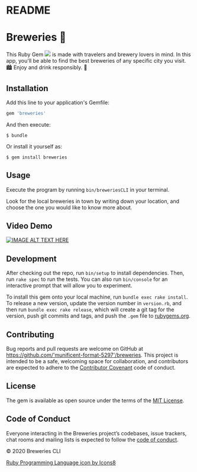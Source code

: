 # README

# Breweries :beer:

This Ruby Gem <img src="https://img.icons8.com/color/16/000000/ruby-programming-language.png"/> is made with travelers and brewery lovers in mind. In this app, you'll be able to find the best breweries of any specific city you visit. :cityscape: Enjoy and drink responsibly. :beers:

## Installation

Add this line to your application's Gemfile:

```ruby
gem 'breweries'
```

And then execute:

    $ bundle

Or install it yourself as:

    $ gem install breweries

## Usage

Execute the program by running `bin/breweriesCLI` in your terminal. 

Look for the local breweries in town by writing down your location, and choose the one you would like to know more about. 

## Video Demo

[![IMAGE ALT TEXT HERE](https://img.youtube.com/vi/CsefB-1K8KE/0.jpg)](https://www.youtube.com/watch?v=CsefB-1K8KE)

## Development

After checking out the repo, run `bin/setup` to install dependencies. Then, run `rake spec` to run the tests. You can also run `bin/console` for an interactive prompt that will allow you to experiment.

To install this gem onto your local machine, run `bundle exec rake install`. To release a new version, update the version number in `version.rb`, and then run `bundle exec rake release`, which will create a git tag for the version, push git commits and tags, and push the `.gem` file to [rubygems.org](https://rubygems.org).

## Contributing

Bug reports and pull requests are welcome on GitHub at https://github.com/'munificent-format-5297'/breweries. This project is intended to be a safe, welcoming space for collaboration, and contributors are expected to adhere to the [Contributor Covenant](http://contributor-covenant.org) code of conduct.

## License

The gem is available as open source under the terms of the [MIT License](https://opensource.org/licenses/MIT).

## Code of Conduct

Everyone interacting in the Breweries project’s codebases, issue trackers, chat rooms and mailing lists is expected to follow the [code of conduct](https://github.com/'munificent-format-5297'/breweries/blob/master/CODE_OF_CONDUCT.md).

© 2020 Breweries CLI

<a href="https://icons8.com/icon/22189/ruby-programming-language">Ruby Programming Language icon by Icons8</a>
